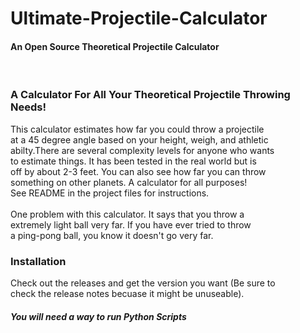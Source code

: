 # Ultimate-Projectile-Calculator
<h4>An Open Source Theoretical Projectile Calculator</h4></br>

<h3>A Calculator For All Your Theoretical Projectile Throwing Needs!</h3>
This calculator estimates how far you could throw a projectile</br>
at a 45 degree angle based on your height, weigh, and athletic</br>
abilty.There are several complexity levels for anyone who wants</br>
to estimate things. It has been tested in the real world but is</br>
off by about 2-3 feet. You can also see how far you can throw</br>
something on other planets. A calculator for all purposes!</br>
See README in the project files for instructions.</br>
</br>
One problem with this calculator. It says that you throw a</br>
extremely light ball very far. If you have ever tried to throw</br>
a ping-pong ball, you know it doesn't go very far.</br>

<h3>Installation</h3>
Check out the releases and get the version you want (Be sure to</br>
check the release notes becuase it might be unuseable).
<h5>You will need a way to run Python Scripts</h5>
